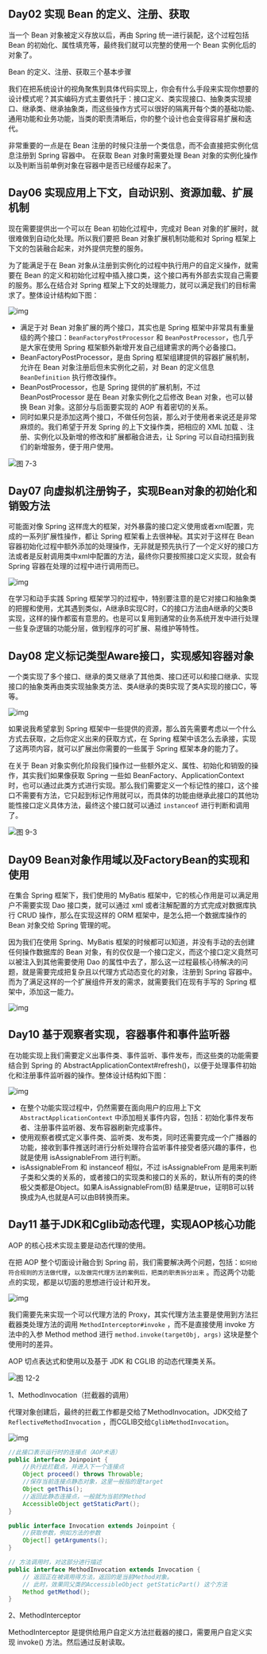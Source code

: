 ## Day02 实现 Bean 的定义、注册、获取

当一个 Bean 对象被定义存放以后，再由 Spring 统一进行装配，这个过程包括 Bean 的初始化、属性填充等，最终我们就可以完整的使用一个
Bean 实例化后的对象了。

Bean 的定义、注册、获取三个基本步骤

我们在把系统设计的视角聚焦到具体代码实现上，你会有什么手段来实现你想要的设计模式呢？其实编码方式主要依托于：接口定义、类实现接口、抽象类实现接口、继承类、继承抽象类，而这些操作方式可以很好的隔离开每个类的基础功能、通用功能和业务功能，当类的职责清晰后，你的整个设计也会变得容易扩展和迭代。

非常重要的一点是在 Bean 注册的时候只注册一个类信息，而不会直接把实例化信息注册到 Spring 容器中。
在获取 Bean 对象时需要处理 Bean 对象的实例化操作以及判断当前单例对象在容器中是否已经缓存起来了。

## Day06 实现应用上下文，自动识别、资源加载、扩展机制

现在需要提供出一个可以在 Bean 初始化过程中，完成对 Bean 对象的扩展时，就很难做到自动化处理。所以我们要把 Bean 对象扩展机制功能和对
Spring 框架上下文的包装融合起来，对外提供完整的服务。

为了能满足于在 Bean 对象从注册到实例化的过程中执行用户的自定义操作，就需要在 Bean
的定义和初始化过程中插入接口类，这个接口再有外部去实现自己需要的服务。那么在结合对 Spring
框架上下文的处理能力，就可以满足我们的目标需求了。整体设计结构如下图：

![img](mini-spring总结.assets/spring-7-02.png)

- 满足于对 Bean 对象扩展的两个接口，其实也是 Spring 框架中非常具有重量级的两个接口：`BeanFactoryPostProcessor`
  和 `BeanPostProcessor`，也几乎是大家在使用 Spring 框架额外新增开发自己组建需求的两个必备接口。
- BeanFactoryPostProcessor，是由 Spring 框架组建提供的容器扩展机制，允许在 Bean 对象注册后但未实例化之前，对 Bean
  的定义信息 `BeanDefinition` 执行修改操作。
- BeanPostProcessor，也是 Spring 提供的扩展机制，不过 BeanPostProcessor 是在 Bean 对象实例化之后修改 Bean 对象，也可以替换
  Bean 对象。这部分与后面要实现的 AOP 有着密切的关系。
- 同时如果只是添加这两个接口，不做任何包装，那么对于使用者来说还是非常麻烦的。我们希望于开发 Spring 的上下文操作类，把相应的
  XML 加载 、注册、实例化以及新增的修改和扩展都融合进去，让 Spring 可以自动扫描到我们的新增服务，便于用户使用。

![图 7-3](mini-spring总结.assets/spring-7-03.png)

## Day07 向虚拟机注册钩子，实现Bean对象的初始化和销毁方法

可能面对像 Spring 这样庞大的框架，对外暴露的接口定义使用或者xml配置，完成的一系列扩展性操作，都让 Spring 框架看上去很神秘。其实对于这样在
Bean 容器初始化过程中额外添加的处理操作，无非就是预先执行了一个定义好的接口方法或者是反射调用类中xml中配置的方法，最终你只要按照接口定义实现，就会有
Spring 容器在处理的过程中进行调用而已。

![img](mini-spring总结.assets/spring-8-03.png)

在学习和动手实践 Spring
框架学习的过程中，特别要注意的是它对接口和抽象类的把握和使用，尤其遇到类似，A继承B实现C时，C的接口方法由A继承的父类B实现，这样的操作都蛮有意思的。也是可以复用到通常的业务系统开发中进行处理一些复杂逻辑的功能分层，做到程序的可扩展、易维护等特性。

## Day08 定义标记类型Aware接口，实现感知容器对象

一个类实现了多个接口、继承的类又继承了其他类、接口还可以和接口继承、实现接口的抽象类再由类实现抽象类方法、类A继承的类B实现了类A实现的接口C，等等。

![img](mini-spring总结.assets/spring-9-01.png)

如果说我希望拿到 Spring 框架中一些提供的资源，那么首先需要考虑以一个什么方式去获取，之后你定义出来的获取方式，在 Spring
框架中该怎么去承接，实现了这两项内容，就可以扩展出你需要的一些属于 Spring 框架本身的能力了。

在关于 Bean 对象实例化阶段我们操作过一些额外定义、属性、初始化和销毁的操作，其实我们如果像获取 Spring 一些如
BeanFactory、ApplicationContext
时，也可以通过此类方式进行实现。那么我们需要定义一个标记性的接口，这个接口不需要有方法，它只起到标记作用就可以，而具体的功能由继承此接口的其他功能性接口定义具体方法，最终这个接口就可以通过 `instanceof`
进行判断和调用了。

![图 9-3](mini-spring总结.assets/spring-9-03.png)

## Day09 Bean对象作用域以及FactoryBean的实现和使用

在集合 Spring 框架下，我们使用的 MyBatis 框架中，它的核心作用是可以满足用户不需要实现 Dao 接口类，就可以通过 xml
或者注解配置的方式完成对数据库执行 CRUD 操作，那么在实现这样的 ORM 框架中，是怎么把一个数据库操作的 Bean 对象交给 Spring
管理的呢。

因为我们在使用 Spring、MyBatis 框架的时候都可以知道，并没有手动的去创建任何操作数据库的 Bean
对象，有的仅仅是一个接口定义，而这个接口定义竟然可以被注入到其他需要使用 Dao
的属性中去了，那么这一过程最核心待解决的问题，就是需要完成把复杂且以代理方式动态变化的对象，注册到 Spring
容器中。而为了满足这样的一个扩展组件开发的需求，就需要我们在现有手写的 Spring 框架中，添加这一能力。

![img](mini-spring总结.assets/spring-10-01.png)

## Day10 基于观察者实现，容器事件和事件监听器

在功能实现上我们需要定义出事件类、事件监听、事件发布，而这些类的功能需要结合到 Spring 的
AbstractApplicationContext#refresh()，以便于处理事件初始化和注册事件监听器的操作。整体设计结构如下图：

![img](mini-spring总结.assets/spring-11-01.png)

- 在整个功能实现过程中，仍然需要在面向用户的应用上下文 `AbstractApplicationContext`
  中添加相关事件内容，包括：初始化事件发布者、注册事件监听器、发布容器刷新完成事件。
- 使用观察者模式定义事件类、监听类、发布类，同时还需要完成一个广播器的功能，接收到事件推送时进行分析处理符合监听事件接受者感兴趣的事件，也就是使用
  isAssignableFrom 进行判断。
- isAssignableFrom 和 instanceof 相似，不过 isAssignableFrom
  是用来判断子类和父类的关系的，或者接口的实现类和接口的关系的，默认所有的类的终极父类都是Object。如果A.isAssignableFrom(B)
  结果是true，证明B可以转换成为A,也就是A可以由B转换而来。

## Day11 基于JDK和Cglib动态代理，实现AOP核心功能

AOP 的核心技术实现主要是动态代理的使用。

在把 AOP 整个切面设计融合到 Spring
前，我们需要解决两个问题，包括：`如何给符合规则的方法做代理`，`以及做完代理方法的案例后，把类的职责拆分出来`
。而这两个功能点的实现，都是以切面的思想进行设计和开发。

![img](mini-spring总结.assets/spring-12-01.png)

我们需要先来实现一个可以代理方法的 Proxy，其实代理方法主要是使用到方法拦截器类处理方法的调用 `MethodInterceptor#invoke`
，而不是直接使用 invoke 方法中的入参 Method method 进行 `method.invoke(targetObj, args)` 这块是整个使用时的差异。

AOP 切点表达式和使用以及基于 JDK 和 CGLIB 的动态代理类关系。

![图 12-2](mini-spring总结.assets/spring-12-02.png)

1、MethodInvocation（拦截器的调用）

代理对象创建后，最终的拦截工作都是交给了MethodInvocation。JDK交给了`ReflectiveMethodInvocation`
，而CGLIB交给`CglibMethodInvocation`。

![img](mini-spring总结.assets/1374196-20211116031250125-1444247266.webp)

```java
//此接口表示运行时的连接点（AOP术语）
public interface Joinpoint {
    //执行此拦截点，并进入下一个连接点
    Object proceed() throws Throwable;
    //保存当前连接点静态对象，这里一般指的是target
    Object getThis();
    //返回此静态连接点，一般就为当前的Method
    AccessibleObject getStaticPart();
}

public interface Invocation extends Joinpoint {
    //获取参数，例如方法的参数
    Object[] getArguments();
}

// 方法调用时，对这部分进行描述
public interface MethodInvocation extends Invocation {
    // 返回正在被调用得方法，返回的是当前Method对象。
    // 此时，效果同父类的AccessibleObject getStaticPart() 这个方法
    Method getMethod();
}
```

2、MethodInterceptor

MethodInterceptor 是提供给用户自定义方法拦截器的接口，需要用户自定义实现 invoke() 方法。然后通过反射读取。











